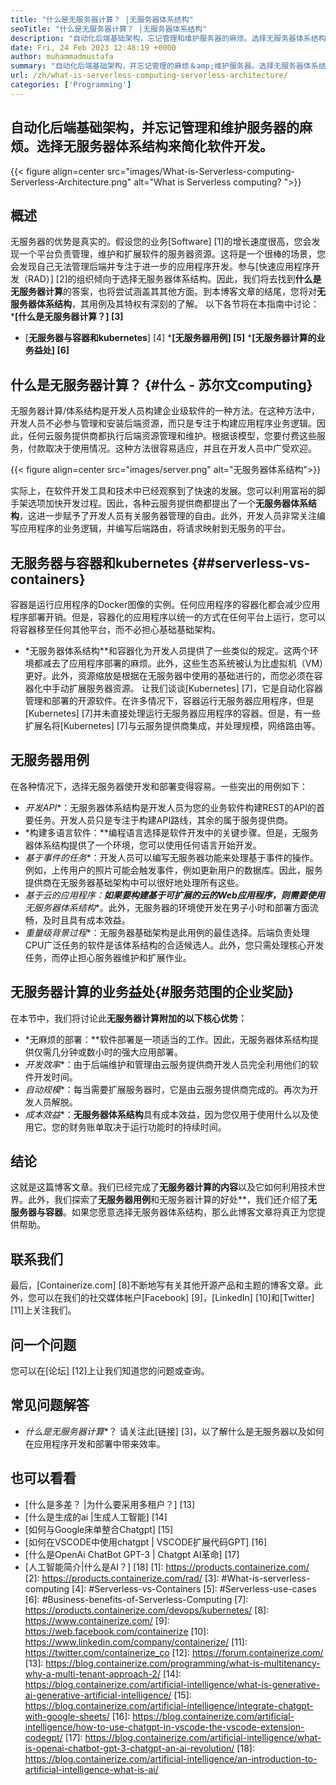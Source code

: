 ```yaml
---
title: "什么是无服务器计算？ |无服务器体系结构" 
seoTitle: "什么是无服务器计算？ |无服务器体系结构" 
description: "自动化后端基础架构，忘记管理和维护服务器的麻烦。选择无服务器体系结构来简化软件开发。" 
date: Fri, 24 Feb 2023 12:48:19 +0000
author: muhammadmustafa
summary: "自动化后端基础架构，并忘记管理的麻烦＆amp;维护服务器。选择无服务器体系结构来简化软件开发。" 
url: /zh/what-is-serverless-computing-serverless-architecture/
categories: ['Programming']
---
```


## 自动化后端基础架构，并忘记管理和维护服务器的麻烦。选择无服务器体系结构来简化软件开发。

{{< figure align=center src="images/What-is-Serverless-computing-Serverless-Architecture.png" alt="What is Serverless computing? ">}}


## 概述
无服务器的优势是真实的。假设您的业务[Software] [1]的增长速度很高，您会发现一个平台负责管理，维护和扩展软件的服务器资源。这将是一个很棒的场景，您会发现自己无法管理后端并专注于进一步的应用程序开发。参与[快速应用程序开发（RAD）] [2]的组织倾向于选择无服务器体系结构。因此，我们将去找到**什么是无服务器计算**的答案，也将尝试涵盖其其他方面。到本博客文章的结尾，您将对**无服务器体系结构**，其用例及其特权有深刻的了解。
以下各节将在本指南中讨论：
***[什么是无服务器计算？] [3]**
* [**无服务器与容器和kubernetes**] [4]
***[无服务器用例] [5]**
***[无服务器计算的业务益处] [6]**

## 什么是无服务器计算？ {#什么 - 苏尔文computing}
无服务器计算/体系结构是开发人员构建企业级软件的一种方法。在这种方法中，开发人员不必参与管理和安装后端资源，而只是专注于构建应用程序业务逻辑。因此，任何云服务提供商都执行后端资源管理和维护。根据该模型，您要付费这些服务，付款取决于使用情况。这种方法很容易适应，并且在开发人员中广受欢迎。

{{< figure align=center src="images/server.png" alt="无服务器体系结构">}}

实际上，在软件开发工具和技术中已经观察到了快速的发展。您可以利用富裕的脚手架选项加快开发过程。因此，各种云服务提供商都提出了一个**无服务器体系结构**，这进一步赋予了开发人员有关服务器管理的自由。此外，开发人员非常关注编写应用程序的业务逻辑，并编写后端路由，将请求映射到无服务的平台。

## 无服务器与容器和kubernetes {##serverless-vs-containers}
容器是运行应用程序的Docker图像的实例。任何应用程序的容器化都会减少应用程序部署开销。但是，容器化的应用程序以统一的方式在任何平台上运行，您可以将容器移至任何其他平台，而不必担心基础基础架构。
* *无服务器体系结构**和容器化为开发人员提供了一些类似的规定。这两个环境都减去了应用程序部署的麻烦。此外，这些生态系统被认为比虚拟机（VM）更好。此外，资源缩放是根据在无服务器中使用的基础进行的，而您必须在容器化中手动扩展服务器资源。
让我们谈谈[Kubernetes] [7]，它是自动化容器管理和部署的开源软件。在许多情况下，容器运行无服务器应用程序，但是[Kubernetes] [7]并未直接处理运行无服务器应用程序的容器。但是，有一些扩展名将[Kubernetes] [7]与云服务提供商集成，并处理规模，网络路由等。

## 无服务器用例
在各种情况下，选择无服务器使开发和部署变得容易。一些突出的用例如下：
* *开发API**：无服务器体系结构是开发人员为您的业务软件构建REST的API的首要任务。开发人员只是专注于构建API路线，其余的属于服务提供商。
* *构建多语言软件：**编程语言选择是软件开发中的关键步骤。但是，无服务器体系结构提供了一个环境，您可以使用任何语言开始开发。
* *基于事件的任务**：开发人员可以编写无服务器功能来处理基于事件的操作。例如，上传用户的照片可能会触发事件，例如更新用户的数据库。因此，服务提供商在无服务器基础架构中可以很好地处理所有这些。
* *基于云的应用程序：**如果要构建基于可扩展的云的Web应用程序，则需要使用**无服务器体系结构**。此外，无服务器的环境使开发在男子小时和部署方面流畅，及时且具有成本效益。
* *重量级背景过程**：无服务器基础架构是此用例的最佳选择。后端负责处理CPU广泛任务的软件是该体系结构的合适候选人。此外，您只需处理核心开发任务，而停止担心服务器维护和扩展作业。

## 无服务器计算的业务益处{#服务范围的企业奖励}
在本节中，我们将讨论此**无服务器计算附加的以下核心优势：**
* *无麻烦的部署：**软件部署是一项适当的工作。因此，无服务器体系结构提供仅需几分钟或数小时的强大应用部署。
* *开发效率**：由于后端维护和管理由云服务提供商开发人员完全利用他们的软件开发时间。
* *自动规模**：每当需要扩展服务器时，它是由云服务提供商完成的。再次为开发人员解脱。
* *成本效益**：**无服务器体系结构**具有成本效益，因为您仅用于使用什么以及使用它。您的财务账单取决于运行功能时的持续时间。

## 结论
这就是这篇博客文章。我们已经完成了**无服务器计算的内容**以及它如何利用技术世界。此外，我们探索了**无服务器用例**和无服务器计算的好处**，我们还介绍了**无服务器与容器**。如果您愿意选择无服务器体系结构，那么此博客文章将真正为您提供帮助。

## 联系我们
最后，[Containerize.com] [8]不断地写有关其他开源产品和主题的博客文章。此外，您可以在我们的社交媒体帐户[Facebook] [9]，[LinkedIn] [10]和[Twitter] [11]上关注我们。

## 问一个问题
您可以在[论坛] [12]上让我们知道您的问题或查询。

## 常见问题解答
* *什么是无服务器计算**？
请关注此[链接] [3]，以了解什么是无服务器以及如何在应用程序开发和部署中带来效率。

## 也可以看看
  * [什么是多差？ |为什么要采用多租户？] [13]
  * [什么是生成的ai |生成人工智能] [14]
  * [如何与Google床单整合Chatgpt] [15]
  * [如何在VSCODE中使用chatgpt | VSCODE扩展代码GPT] [16]
  * [什么是OpenAi ChatBot GPT-3 | Chatgpt AI革命] [17]
  * [人工智能简介|什么是AI？] [18]
[1]: https://products.containerize.com/
[2]: https://products.containerize.com/rad/
[3]: #What-is-serverless-computing
[4]: #Serverless-vs-Containers
[5]: #Serverless-use-cases
[6]: #Business-benefits-of-Serverless-Computing
[7]: https://products.containerize.com/devops/kubernetes/
[8]: https://www.containerize.com/
[9]: https://web.facebook.com/containerize
[10]: https://www.linkedin.com/company/containerize/
[11]: https://twitter.com/containerize_co
[12]: https://forum.containerize.com/
[13]: https://blog.containerize.com/programming/what-is-multitenancy-why-a-multi-tenant-approach-2/
[14]: https://blog.containerize.com/artificial-intelligence/what-is-generative-ai-generative-artificial-intelligence/
[15]: https://blog.containerize.com/artificial-intelligence/integrate-chatgpt-with-google-sheets/
[16]: https://blog.containerize.com/artificial-intelligence/how-to-use-chatgpt-in-vscode-the-vscode-extension-codegpt/
[17]: https://blog.containerize.com/artificial-intelligence/what-is-openai-chatbot-gpt-3-chatgpt-an-ai-revolution/
[18]: https://blog.containerize.com/artificial-intelligence/an-introduction-to-artificial-intelligence-what-is-ai/

